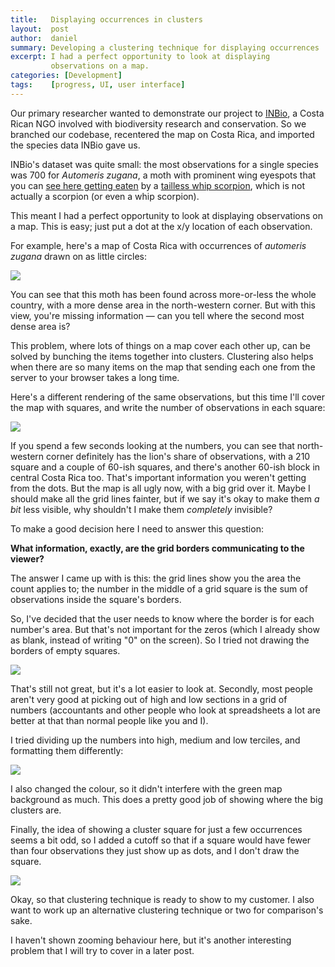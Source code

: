 ```yaml
---
title:   Displaying occurrences in clusters
layout:  post
author:  daniel
summary: Developing a clustering technique for displaying occurrences
excerpt: I had a perfect opportunity to look at displaying
         observations on a map.
categories: [Development]
tags:    [progress, UI, user interface]
---
```


Our primary researcher wanted to demonstrate our project to
[INBio](http://www.inbio.ac.cr), a Costa Rican NGO involved
with biodiversity research and conservation.  So we branched 
our codebase, recentered the map on Costa Rica, and imported
the species data INBio gave us.

INBio's dataset was quite small: the most observations for 
a single species was 700 for <i>Automeris zugana</i>, a moth 
with prominent wing eyespots that you can 
[see here getting eaten](http://caterpillar-eyespots.blogspot.com.au/2011/08/automeris-zugana-pwnd1.html)
by a
[tailless whip scorpion](http://en.wikipedia.org/wiki/Amblypygi),
which is not actually a scorpion (or even a whip scorpion).

This meant I had a perfect opportunity to look at displaying
observations on a map.  This is easy; just put a dot at
the x/y location of each observation.

For example, here's a map of Costa Rica with occurrences of 
<i>automeris zugana</i> drawn on as little circles:

<img src="{{BASE_PATH}}/images/clustering-costarica-zugana-dots.png" />

You can see that this moth has been found across more-or-less the whole country,
with a more dense area in the north-western corner.  But with this view,
you're missing information &mdash; can you tell where the second most dense
area is?

This problem, where lots of things on a map cover each other up, can be solved
by bunching the items together into clusters.
Clustering also helps when there are so many items on the map that sending 
each one from the server to your browser takes a long time.

Here's a different rendering of the same observations, 
but this time I'll cover the map with squares, and write the number of 
observations in each square:

<img src="{{ site.JB.BASE_PATH }}/images/clustering-costarica-zugana-grid.png" />

If you spend a few seconds looking at the numbers, you can see that 
north-western corner definitely has the lion's share of observations,
with a 210 square and a couple of 60-ish squares, and there's another
60-ish block in central Costa Rica too. That's important information 
you weren't getting from the dots.  But the map is all ugly now, with
a big grid over it.  Maybe I should make all the grid lines fainter, 
but if we say it's okay to make them *a bit* less visible, why shouldn't
I make them *completely* invisible?

To make a good decision here I need to answer this question:

**What information, exactly, are the grid borders communicating
to the viewer?**

The answer I came up with is this: the grid lines show you the area the
count applies to; the number in the middle of a grid square is the sum
of observations inside the square's borders.

So, I've decided that the user needs to know where the border is for
each number's area.  But that's not important for the zeros (which I 
already show as blank, instead of writing "0" on the screen).  So I 
tried not drawing the borders of empty squares.

<img src="{{ site.JB.BASE_PATH }}/images/clustering-costarica-zugana-sparsegrid.png" />

That's still not great, but it's a lot easier to look at.  Secondly,
most people aren't very good at picking out of high and low sections
in a grid of numbers (accountants and other people who look at spreadsheets
a lot are better at that than normal people like you and I).

I tried dividing up the numbers into high, medium and low terciles, and
formatting them differently:

<img src="{{ site.JB.BASE_PATH }}/images/clustering-costarica-zugana-sparsegridwithfont.png" />

I also changed the colour, so it didn't interfere with the green map
background as much.  This does a pretty good job of showing where the
big clusters are.

Finally, the idea of showing a cluster square for just a few occurrences
seems a bit odd, so I added a cutoff so that if a square would have fewer
than four observations they just show up as dots, and I don't draw the
square.

<img src="{{ site.JB.BASE_PATH }}/images/clustering-costarica-zugana-finalgrid.png" />

Okay, so that clustering technique is ready to show to my customer.  I
also want to work up an alternative clustering technique or two for 
comparison's sake.

I haven't shown zooming behaviour here, but it's another interesting 
problem that I will try to cover in a later post.



